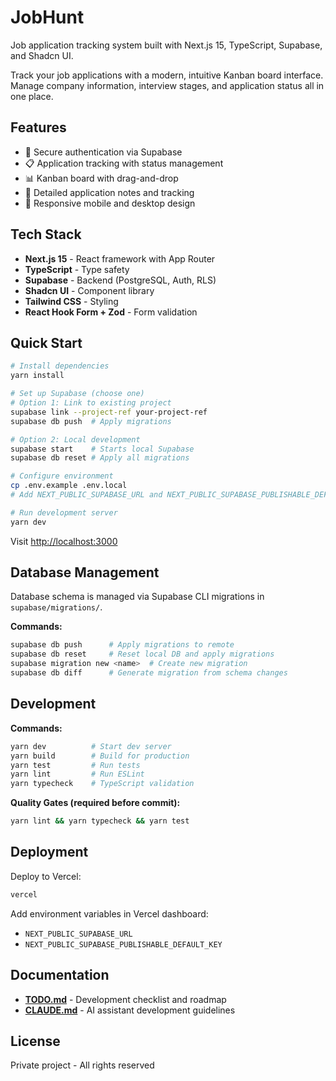# JobHunt

Job application tracking system built with Next.js 15, TypeScript, Supabase, and Shadcn UI.


Track your job applications with a modern, intuitive Kanban board interface. Manage company information, interview stages, and application status all in one place.

## Features

- 🔐 Secure authentication via Supabase
- 📋 Application tracking with status management
- 📊 Kanban board with drag-and-drop
- 📝 Detailed application notes and tracking
- 📱 Responsive mobile and desktop design

## Tech Stack

- **Next.js 15** - React framework with App Router
- **TypeScript** - Type safety
- **Supabase** - Backend (PostgreSQL, Auth, RLS)
- **Shadcn UI** - Component library
- **Tailwind CSS** - Styling
- **React Hook Form + Zod** - Form validation

## Quick Start

```bash
# Install dependencies
yarn install

# Set up Supabase (choose one)
# Option 1: Link to existing project
supabase link --project-ref your-project-ref
supabase db push  # Apply migrations

# Option 2: Local development
supabase start    # Starts local Supabase
supabase db reset # Apply all migrations

# Configure environment
cp .env.example .env.local
# Add NEXT_PUBLIC_SUPABASE_URL and NEXT_PUBLIC_SUPABASE_PUBLISHABLE_DEFAULT_KEY

# Run development server
yarn dev
```

Visit [http://localhost:3000](http://localhost:3000)

## Database Management

Database schema is managed via Supabase CLI migrations in `supabase/migrations/`.

**Commands:**
```bash
supabase db push      # Apply migrations to remote
supabase db reset     # Reset local DB and apply migrations
supabase migration new <name>  # Create new migration
supabase db diff      # Generate migration from schema changes
```

## Development

**Commands:**
```bash
yarn dev          # Start dev server
yarn build        # Build for production
yarn test         # Run tests
yarn lint         # Run ESLint
yarn typecheck    # TypeScript validation
```

**Quality Gates (required before commit):**
```bash
yarn lint && yarn typecheck && yarn test
```

## Deployment

Deploy to Vercel:

```bash
vercel
```

Add environment variables in Vercel dashboard:
- `NEXT_PUBLIC_SUPABASE_URL`
- `NEXT_PUBLIC_SUPABASE_PUBLISHABLE_DEFAULT_KEY`

## Documentation

- **[TODO.md](./TODO.md)** - Development checklist and roadmap
- **[CLAUDE.md](./CLAUDE.md)** - AI assistant development guidelines

## License

Private project - All rights reserved
